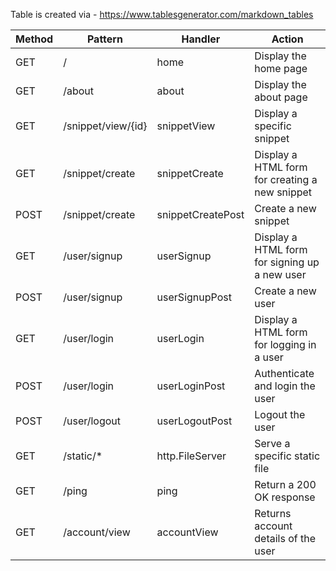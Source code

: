 Table is created via - https://www.tablesgenerator.com/markdown_tables

| Method | Pattern            | Handler           | Action                                         |
|--------|--------------------|-------------------|------------------------------------------------|
| GET    | /                  | home              | Display the home page                          |
| GET    | /about             | about             | Display the about page                         |
| GET    | /snippet/view/{id} | snippetView       | Display a specific snippet                     |
| GET    | /snippet/create    | snippetCreate     | Display a HTML form for creating a new snippet |
| POST   | /snippet/create    | snippetCreatePost | Create a new snippet                           |
| GET    | /user/signup       | userSignup        | Display a HTML form for signing up a new user  |
| POST   | /user/signup       | userSignupPost    | Create a new user                              |
| GET    | /user/login        | userLogin         | Display a HTML form for logging in a user      |
| POST   | /user/login        | userLoginPost     | Authenticate and login the user                |
| POST   | /user/logout       | userLogoutPost    | Logout the user                                |
| GET    | /static/*          | http.FileServer   | Serve a specific static file                   |
| GET    | /ping              | ping              | Return a 200 OK response                       |
| GET    | /account/view      | accountView       | Returns account details of the user            |
